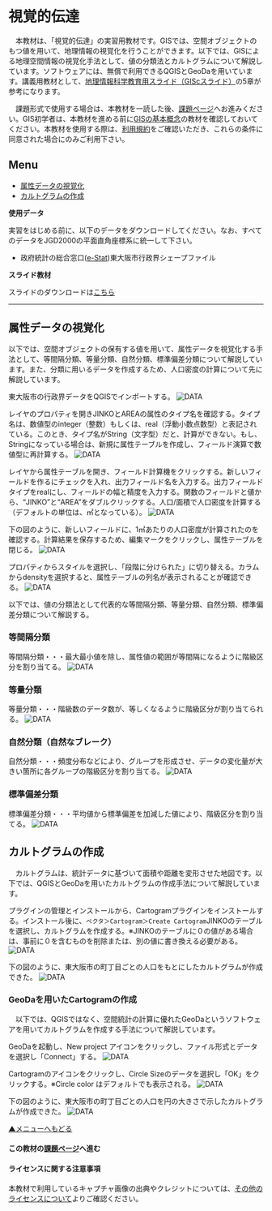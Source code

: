 # 視覚的伝達
　本教材は、「視覚的伝達」の実習用教材です。GISでは、空間オブジェクトのもつ値を用いて、地理情報の視覚化を行うことができます。以下では、GISによる地理空間情報の視覚化手法として、値の分類法とカルトグラムについて解説しています。ソフトウェアには、無償で利用できるQGISとGeoDaを用いています。講義用教材として、[地理情報科学教育用スライド（GIScスライド）]の5章が参考になります。

　課題形式で使用する場合は、本教材を一読した後、[課題ページ]へお進みください。GIS初学者は、本教材を進める前に[GISの基本概念]の教材を確認しておいてください。本教材を使用する際は、[利用規約]をご確認いただき、これらの条件に同意された場合にのみご利用下さい。


[地理情報科学教育用スライド（GIScスライド）]:http://curricula.csis.u-tokyo.ac.jp/slide/5.html
[利用規約]:../../../master/利用規約.md
[GISの基本概念]:../01_GISの基本概念/GISの基本概念.md

**Menu**
------
* [属性データの視覚化](#属性データの視覚化)
* [カルトグラムの作成](#カルトグラムの作成)

**使用データ**

実習をはじめる前に、以下のデータをダウンロードしてください。なお、すべてのデータをJGD2000の平面直角座標系に統一して下さい。
* 政府統計の総合窓口([e-Stat])東大阪市行政界シェープファイル

[e-Stat]:http://www.e-stat.go.jp


**スライド教材**

スライドのダウンロードは[こちら](../../../../raw/master/GISオープン教材/21_視覚的伝達/視覚的伝達.pptx)

----------

## 属性データの視覚化<a name="属性データの視覚化"></a>
以下では、空間オブジェクトの保有する値を用いて、属性データを視覚化する手法として、等間隔分類、等量分類、自然分類、標準偏差分類について解説しています。また、分類に用いるデータを作成するため、人口密度の計算について先に解説しています。

東大阪市の行政界データをQGISでインポートする。
![DATA](pic/21pic_1.png)

レイヤのプロパティを開きJINKOとAREAの属性のタイプ名を確認する。タイプ名は、数値型のinteger（整数）もしくは、real（浮動小数点数型）と表記されている。このとき、タイプ名がString（文字型）だと、計算ができない。もし、Stringになっている場合は、新規に属性テーブルを作成し、フィールド演算で数値型に再計算する。
![DATA](pic/21pic_2.png)

レイヤから属性テーブルを開き、フィールド計算機をクリックする。新しいフィールドを作るにチェックを入れ、出力フィールド名を入力する。出力フィールドタイプをrealにし、フィールドの幅と精度を入力する。関数のフィールドと値から、“JINKO”と“AREA”をダブルクリックする。人口/面積で人口密度を計算する（デフォルトの単位は、㎡となっている）。
![DATA](pic/21pic_3.png)

下の図のように、新しいフィールドに、1㎡あたりの人口密度が計算されたのを確認する。計算結果を保存するため、編集マークをクリックし、属性テーブルを閉じる。
![DATA](pic/21pic_4.png)

プロパティからスタイルを選択し、「段階に分けられた」に切り替える。カラムからdensityを選択すると、属性テーブルの列名が表示されることが確認できる。
![DATA](pic/21pic_5.png)

以下では、値の分類法として代表的な等間隔分類、等量分類、自然分類、標準偏差分類について解説する。

### 等間隔分類
等間隔分類・・・最大最小値を除し、属性値の範囲が等間隔になるように階級区分を割り当てる。
![DATA](pic/21pic_6.png)


### 等量分類
等量分類・・・階級数のデータ数が、等しくなるように階級区分が割り当てられる。
![DATA](pic/21pic_7.png)


### 自然分類（自然なブレーク）
自然分類・・・頻度分布などにより、グループを形成させ、データの変化量が大きい箇所に各グループの階級区分を割り当てる。
![DATA](pic/21pic_8.png)


### 標準偏差分類
標準偏差分類・・・平均値から標準偏差を加減した値により、階級区分を割り当てる。
![DATA](pic/21pic_9.png)


[▲メニューへもどる]:視覚的伝達.md#menu

## カルトグラムの作成<a name="カルトグラムの作成"></a>
　カルトグラムは、統計データに基づいて面積や距離を変形させた地図です。以下では、QGISとGeoDaを用いたカルトグラムの作成手法について解説しています。

プラグインの管理とインストールから、Cartogramプラグインをインストールする。インストール後に、`ベクタ＞Cartogram＞Create Cartogram`JINKOのテーブルを選択し、カルトグラムを作成する。※JINKOのテーブルに０の値がある場合は、事前に０を含むものを削除または、別の値に書き換える必要がある。
![DATA](pic/21pic_10.png)

下の図のように、東大阪市の町丁目ごとの人口をもとにしたカルトグラムが作成できた。
![DATA](pic/21pic_11.png)


### GeoDaを用いたCartogramの作成
　以下では、QGISではなく、空間統計の計算に優れたGeoDaというソフトウェアを用いてカルトグラムを作成する手法について解説しています。

GeoDaを起動し、New project アイコンをクリックし、ファイル形式とデータを選択し「Connect」する。
![DATA](pic/21pic_12.png)

Cartogramのアイコンをクリックし、Circle Sizeのデータを選択し「OK」をクリックする。※Circle color はデフォルトでも表示される。
![DATA](pic/21pic_13.png)

下の図のように、東大阪市の町丁目ごとの人口を円の大きさで示したカルトグラムが作成できた。
![DATA](pic/21pic_14.png)


[▲メニューへもどる]

#### この教材の[課題ページ]へ進む

#### ライセンスに関する注意事項
本教材で利用しているキャプチャ画像の出典やクレジットについては、[その他のライセンスについて]よりご確認ください。

[その他のライセンスについて]:../その他のライセンスについて.md
[▲メニューへもどる]:視覚的伝達.md#menu
[課題ページ]:../課題/課題_視覚的伝達.md
